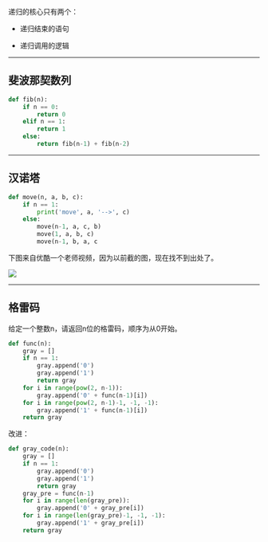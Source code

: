 递归的核心只有两个：

* 递归结束的语句

* 递归调用的逻辑

***

## 斐波那契数列

```python
def fib(n):
    if n == 0:
        return 0
    elif n == 1:
        return 1
    else:
        return fib(n-1) + fib(n-2)
```

***

## 汉诺塔

```python
def move(n, a, b, c):
    if n == 1:
        print('move', a, '-->', c)
    else:
        move(n-1, a, c, b)
        move(1, a, b, c)
        move(n-1, b, a, c
```

下图来自优酷一个老师视频，因为以前截的图，现在找不到出处了。

![](https://note-taking-1258869021.cos.ap-beijing.myqcloud.com/python/hanoi.png)

***

## 格雷码

给定一个整数n，请返回n位的格雷码，顺序为从0开始。

```python
def func(n):
    gray = []
    if n == 1:
        gray.append('0')
        gray.append('1')
        return gray
    for i in range(pow(2, n-1)):
        gray.append('0' + func(n-1)[i])
    for i in range(pow(2, n-1)-1, -1, -1):
        gray.append('1' + func(n-1)[i])
    return gray
```

改进：

```python
def gray_code(n):
    gray = []
    if n == 1:
        gray.append('0')
        gray.append('1')
        return gray
    gray_pre = func(n-1)
    for i in range(len(gray_pre)):
        gray.append('0' + gray_pre[i])
    for i in range(len(gray_pre)-1, -1, -1):
        gray.append('1' + gray_pre[i])
    return gray
```

